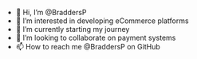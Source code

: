 - 👋 Hi, I’m @BraddersP
- 👀 I’m interested in developing eCommerce platforms
- 🌱 I’m currently starting my journey
- 💞️ I’m looking to collaborate on payment systems
- 📫 How to reach me @BraddersP on GitHub

<!---
BraddersP/BraddersP is a ✨ special ✨ repository because its `README.md` (this file) appears on your GitHub profile.
You can click the Preview link to take a look at your changes.
--->
